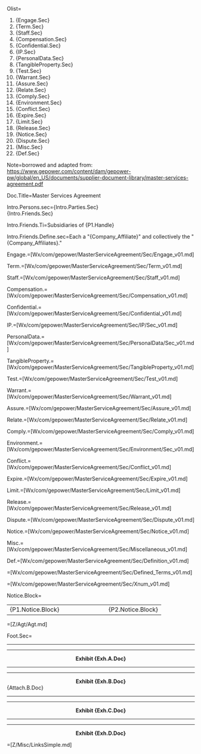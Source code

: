 Olist=<ol><li>{Engage.Sec}</li><li>{Term.Sec}</li><li>{Staff.Sec}</li><li>{Compensation.Sec}</li><li>{Confidential.Sec}</li><li>{IP.Sec}</li><li>{PersonalData.Sec}</li><li>{TangibleProperty.Sec}</li><li>{Test.Sec}</li><li>{Warrant.Sec}</li><li>{Assure.Sec}</li><li>{Relate.Sec}</li><li>{Comply.Sec}</li><li>{Environment.Sec}</li><li>{Conflict.Sec}</li><li>{Expire.Sec}</li><li>{Limit.Sec}</li><li>{Release.Sec}</li><li>{Notice.Sec}</li><li>{Dispute.Sec}</li><li>{Misc.Sec}</li><li>{Def.Sec}</li></ol>
 
Note=borrowed and adapted from:  <a href="https://www.gepower.com/content/dam/gepower-pw/global/en_US/documents/supplier-document-library/master-services-agreement.pdf">https://www.gepower.com/content/dam/gepower-pw/global/en_US/documents/supplier-document-library/master-services-agreement.pdf</a>

Doc.Title=Master Services Agreement

Intro.Persons.sec={Intro.Parties.Sec}<br>{Intro.Friends.Sec}

Intro.Friends.Ti=Subsidiaries of {P1.Handle}

Intro.Friends.Define.sec=Each a "{Company_Affiliate}" and collectively the "{Company_Affiliates}."

Engage.=[Wx/com/gepower/MasterServiceAgreement/Sec/Engage_v01.md]

Term.=[Wx/com/gepower/MasterServiceAgreement/Sec/Term_v01.md]

Staff.=[Wx/com/gepower/MasterServiceAgreement/Sec/Staff_v01.md]

Compensation.=[Wx/com/gepower/MasterServiceAgreement/Sec/Compensation_v01.md]

Confidential.=[Wx/com/gepower/MasterServiceAgreement/Sec/Confidential_v01.md]

IP.=[Wx/com/gepower/MasterServiceAgreement/Sec/IP/Sec_v01.md]

PersonalData.=[Wx/com/gepower/MasterServiceAgreement/Sec/PersonalData/Sec_v01.md]

TangibleProperty.=[Wx/com/gepower/MasterServiceAgreement/Sec/TangibleProperty_v01.md]

Test.=[Wx/com/gepower/MasterServiceAgreement/Sec/Test_v01.md]

Warrant.=[Wx/com/gepower/MasterServiceAgreement/Sec/Warrant_v01.md]

Assure.=[Wx/com/gepower/MasterServiceAgreement/Sec/Assure_v01.md]

Relate.=[Wx/com/gepower/MasterServiceAgreement/Sec/Relate_v01.md]

Comply.=[Wx/com/gepower/MasterServiceAgreement/Sec/Comply_v01.md]

Environment.=[Wx/com/gepower/MasterServiceAgreement/Sec/Environment/Sec_v01.md]

Conflict.=[Wx/com/gepower/MasterServiceAgreement/Sec/Conflict_v01.md]

Expire.=[Wx/com/gepower/MasterServiceAgreement/Sec/Expire_v01.md]

Limit.=[Wx/com/gepower/MasterServiceAgreement/Sec/Limit_v01.md]

Release.=[Wx/com/gepower/MasterServiceAgreement/Sec/Release_v01.md]

Dispute.=[Wx/com/gepower/MasterServiceAgreement/Sec/Dispute_v01.md]

Notice.=[Wx/com/gepower/MasterServiceAgreement/Sec/Notice_v01.md]

Misc.=[Wx/com/gepower/MasterServiceAgreement/Sec/Miscellaneous_v01.md]

Def.=[Wx/com/gepower/MasterServiceAgreement/Sec/Definition_v01.md]

=[Wx/com/gepower/MasterServiceAgreement/Sec/Defined_Terms_v01.md]

=[Wx/com/gepower/MasterServiceAgreement/Sec/Xnum_v01.md]

Notice.Block=<table><tbody><tr><td>{P1.Notice.Block}</td><td width="100"></td><td>{P2.Notice.Block}</td> </tr></tbody></table>

=[Z/Agt/Agt.md]

Foot.Sec=<hr><hr><center><b>Exhibit {Exh.A.Doc}</b></center><hr><hr><center><b>Exhibit {Exh.B.Doc}</b></center>{Attach.B.Doc}<hr><hr><center><b>Exhibit {Exh.C.Doc}</b></center><hr><hr><center><b>Exhibit {Exh.D.Doc}</b></center> 

=[Z/Misc/LinksSimple.md]
